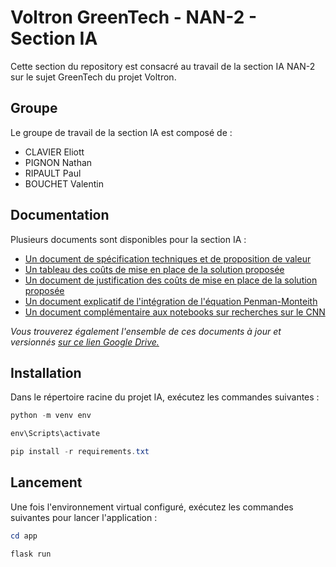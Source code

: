 # Voltron GreenTech - NAN-2 - Section IA
Cette section du repository est consacré au travail de la section IA NAN-2 sur le sujet GreenTech du projet Voltron.

## Groupe
Le groupe de travail de la section IA est composé de :
- CLAVIER Eliott
- PIGNON Nathan
- RIPAULT Paul
- BOUCHET Valentin

## Documentation
Plusieurs documents sont disponibles pour la section IA :
- [Un document de spécification techniques et de proposition de valeur](documents/VOLTRON%20-%20Spécifications%20IA%20v.2.pdf)
- [Un tableau des coûts de mise en place de la solution proposée](documents/VOLTRON%20-%20Tableau%20des%20coûts.xlsx)
- [Un document de justification des coûts de mise en place de la solution proposée](documents/VOLTRON%20-%20Justification%20des%20coûts%20et%20explication%20de%20la%20procédure.pdf)
- [Un document explicatif de l'intégration de l'équation Penman-Monteith](documents/VOLTRON%20-%20Intégration%20Penman-Monteith%20et%20calcul%20d'irrigation.pdf)
- [Un document complémentaire aux notebooks sur recherches sur le CNN](documents/VOLTRON%20-%20CNN%20-%20Détection%20maladies.pdf)

 _Vous trouverez également l'ensemble de ces documents à jour et versionnés [sur ce lien Google Drive.](https://drive.google.com/drive/folders/1LN4IbbcflLLJx0nflg_llQ_aKdlhDj_y?usp=sharing)_

## Installation
Dans le répertoire racine du projet IA, exécutez les commandes suivantes :
```powershell
python -m venv env
```

```powershell
env\Scripts\activate
```

```powershell
pip install -r requirements.txt
```

## Lancement
Une fois l'environnement virtual configuré, exécutez les commandes suivantes pour lancer l'application :
```powershell
cd app
```

```powershell
flask run
```